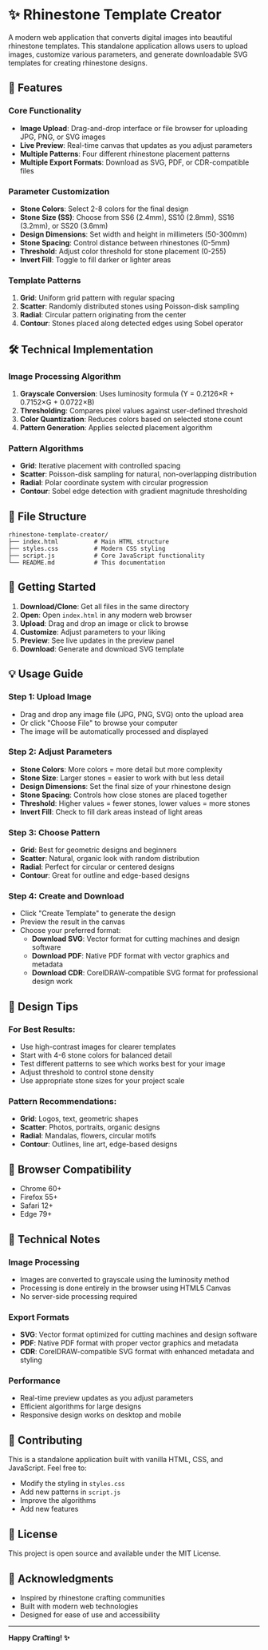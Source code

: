 # ✨ Rhinestone Template Creator

A modern web application that converts digital images into beautiful rhinestone templates. This standalone application allows users to upload images, customize various parameters, and generate downloadable SVG templates for creating rhinestone designs.

## 🚀 Features

### Core Functionality

- **Image Upload**: Drag-and-drop interface or file browser for uploading JPG, PNG, or SVG images
- **Live Preview**: Real-time canvas that updates as you adjust parameters
- **Multiple Patterns**: Four different rhinestone placement patterns
- **Multiple Export Formats**: Download as SVG, PDF, or CDR-compatible files

### Parameter Customization

- **Stone Colors**: Select 2-8 colors for the final design
- **Stone Size (SS)**: Choose from SS6 (2.4mm), SS10 (2.8mm), SS16 (3.2mm), or SS20 (3.6mm)
- **Design Dimensions**: Set width and height in millimeters (50-300mm)
- **Stone Spacing**: Control distance between rhinestones (0-5mm)
- **Threshold**: Adjust color threshold for stone placement (0-255)
- **Invert Fill**: Toggle to fill darker or lighter areas

### Template Patterns

1. **Grid**: Uniform grid pattern with regular spacing
2. **Scatter**: Randomly distributed stones using Poisson-disk sampling
3. **Radial**: Circular pattern originating from the center
4. **Contour**: Stones placed along detected edges using Sobel operator

## 🛠️ Technical Implementation

### Image Processing Algorithm

1. **Grayscale Conversion**: Uses luminosity formula (Y = 0.2126×R + 0.7152×G + 0.0722×B)
2. **Thresholding**: Compares pixel values against user-defined threshold
3. **Color Quantization**: Reduces colors based on selected stone count
4. **Pattern Generation**: Applies selected placement algorithm

### Pattern Algorithms

- **Grid**: Iterative placement with controlled spacing
- **Scatter**: Poisson-disk sampling for natural, non-overlapping distribution
- **Radial**: Polar coordinate system with circular progression
- **Contour**: Sobel edge detection with gradient magnitude thresholding

## 📁 File Structure

```
rhinestone-template-creator/
├── index.html          # Main HTML structure
├── styles.css          # Modern CSS styling
├── script.js           # Core JavaScript functionality
└── README.md           # This documentation
```

## 🚀 Getting Started

1. **Download/Clone**: Get all files in the same directory
2. **Open**: Open `index.html` in any modern web browser
3. **Upload**: Drag and drop an image or click to browse
4. **Customize**: Adjust parameters to your liking
5. **Preview**: See live updates in the preview panel
6. **Download**: Generate and download SVG template

## 💡 Usage Guide

### Step 1: Upload Image

- Drag and drop any image file (JPG, PNG, SVG) onto the upload area
- Or click "Choose File" to browse your computer
- The image will be automatically processed and displayed

### Step 2: Adjust Parameters

- **Stone Colors**: More colors = more detail but more complexity
- **Stone Size**: Larger stones = easier to work with but less detail
- **Design Dimensions**: Set the final size of your rhinestone design
- **Stone Spacing**: Controls how close stones are placed together
- **Threshold**: Higher values = fewer stones, lower values = more stones
- **Invert Fill**: Check to fill dark areas instead of light areas

### Step 3: Choose Pattern

- **Grid**: Best for geometric designs and beginners
- **Scatter**: Natural, organic look with random distribution
- **Radial**: Perfect for circular or centered designs
- **Contour**: Great for outline and edge-based designs

### Step 4: Create and Download

- Click "Create Template" to generate the design
- Preview the result in the canvas
- Choose your preferred format:
  - **Download SVG**: Vector format for cutting machines and design software
  - **Download PDF**: Native PDF format with vector graphics and metadata
  - **Download CDR**: CorelDRAW-compatible SVG format for professional design work

## 🎨 Design Tips

### For Best Results:

- Use high-contrast images for clearer templates
- Start with 4-6 stone colors for balanced detail
- Test different patterns to see which works best for your image
- Adjust threshold to control stone density
- Use appropriate stone sizes for your project scale

### Pattern Recommendations:

- **Grid**: Logos, text, geometric shapes
- **Scatter**: Photos, portraits, organic designs
- **Radial**: Mandalas, flowers, circular motifs
- **Contour**: Outlines, line art, edge-based designs

## 🔧 Browser Compatibility

- Chrome 60+
- Firefox 55+
- Safari 12+
- Edge 79+

## 📝 Technical Notes

### Image Processing

- Images are converted to grayscale using the luminosity method
- Processing is done entirely in the browser using HTML5 Canvas
- No server-side processing required

### Export Formats

- **SVG**: Vector format optimized for cutting machines and design software
- **PDF**: Native PDF format with proper vector graphics and metadata
- **CDR**: CorelDRAW-compatible SVG format with enhanced metadata and styling

### Performance

- Real-time preview updates as you adjust parameters
- Efficient algorithms for large designs
- Responsive design works on desktop and mobile

## 🤝 Contributing

This is a standalone application built with vanilla HTML, CSS, and JavaScript. Feel free to:

- Modify the styling in `styles.css`
- Add new patterns in `script.js`
- Improve the algorithms
- Add new features

## 📄 License

This project is open source and available under the MIT License.

## 🙏 Acknowledgments

- Inspired by rhinestone crafting communities
- Built with modern web technologies
- Designed for ease of use and accessibility

---

**Happy Crafting! ✨**
